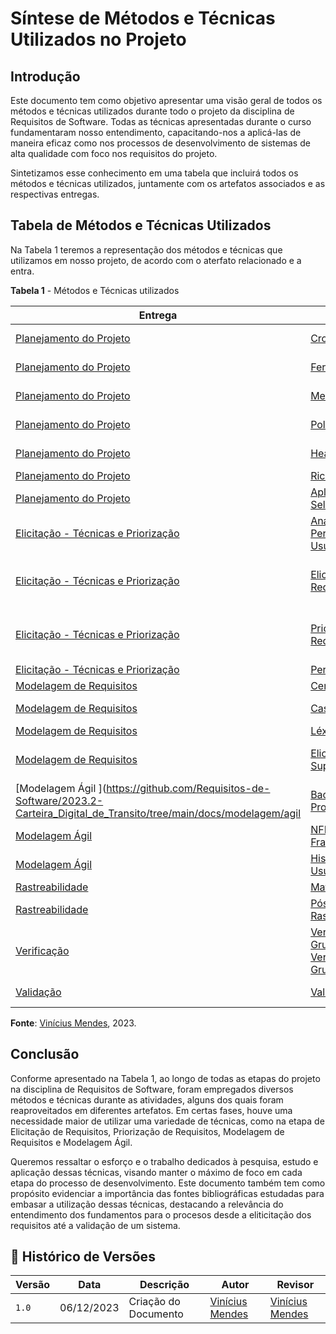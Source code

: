 # Síntese de Métodos e Técnicas Utilizados no Projeto

## Introdução

Este documento tem como objetivo apresentar uma visão geral de todos os métodos e técnicas utilizados durante todo o projeto da disciplina de Requisitos de Software. Todas as técnicas apresentadas durante o curso fundamentaram nosso entendimento, capacitando-nos a aplicá-las de maneira eficaz como nos processos de desenvolvimento de sistemas de alta qualidade com foco nos requisitos do projeto.

Sintetizamos esse conhecimento em uma tabela que incluirá todos os métodos e técnicas utilizados, juntamente com os artefatos associados e as respectivas entregas.

## Tabela de Métodos e Técnicas Utilizados

Na Tabela 1 teremos a representação dos métodos e técnicas que utilizamos em nosso projeto, de acordo com o aterfato relacionado e a entra.

**Tabela 1** - Métodos e Técnicas utilizados

| Entrega | Artefato | Método/Técnica |
|---------|----------|----------------|
|[Planejamento do Projeto](https://github.com/Requisitos-de-Software/2023.2-Carteira_Digital_de_Transito/tree/main/docs/planejamento) |[Cronograma](https://requisitos-de-software.github.io/2023.2-Carteira_Digital_de_Transito/planejamento/cronograma/) | Não foi utilizado método/técnica | 
|[Planejamento do Projeto](https://github.com/Requisitos-de-Software/2023.2-Carteira_Digital_de_Transito/tree/main/docs/planejamento) |[Ferraments](https://requisitos-de-software.github.io/2023.2-Carteira_Digital_de_Transito/planejamento/ferramenta/) | Não foi utilizado método/técnica|
|[Planejamento do Projeto](https://github.com/Requisitos-de-Software/2023.2-Carteira_Digital_de_Transito/tree/main/docs/planejamento) |[Metodologia](https://requisitos-de-software.github.io/2023.2-Carteira_Digital_de_Transito/planejamento/metodologia/) | Não foi utilizado método/técnica|
|[Planejamento do Projeto](https://github.com/Requisitos-de-Software/2023.2-Carteira_Digital_de_Transito/tree/main/docs/planejamento) |[Políticas](https://requisitos-de-software.github.io/2023.2-Carteira_Digital_de_Transito/planejamento/pol%C3%ADticas/) | Não foi utilizado método/técnica|
|[Planejamento do Projeto](https://github.com/Requisitos-de-Software/2023.2-Carteira_Digital_de_Transito/tree/main/docs/planejamento) |[Heatmap](https://requisitos-de-software.github.io/2023.2-Carteira_Digital_de_Transito/planejamento/Heatmap/) | Não foi utilizado método/técnica|
|[Planejamento do Projeto](https://github.com/Requisitos-de-Software/2023.2-Carteira_Digital_de_Transito/tree/main/docs/planejamento) |[Rich Picture](https://requisitos-de-software.github.io/2023.2-Carteira_Digital_de_Transito/pr%C3%A9-rastreabilidade/rich%20picture/) | [Rich Picture](https://requisitos-de-software.github.io/2023.2-Carteira_Digital_de_Transito/pr%C3%A9-rastreabilidade/rich%20picture/) | 
|[Planejamento do Projeto](https://github.com/Requisitos-de-Software/2023.2-Carteira_Digital_de_Transito/tree/main/docs/planejamento) |[Aplicativo Selecionado](https://requisitos-de-software.github.io/2023.2-Carteira_Digital_de_Transito/planejamento/aplicativo/) |Não foi utilizado método/técnica |
| [Elicitação - Técnicas e Priorização](https://github.com/Requisitos-de-Software/2023.2-Carteira_Digital_de_Transito/tree/main/docs/elicita%C3%A7%C3%A3o) | [Análise do Perfil de Usuários](https://requisitos-de-software.github.io/2023.2-Carteira_Digital_de_Transito/elicita%C3%A7%C3%A3o/PerfildeUsuario/PerfilUsuario/) | [Questionário](https://requisitos-de-software.github.io/2023.2-Carteira_Digital_de_Transito/elicita%C3%A7%C3%A3o/PerfildeUsuario/Questionario/) <br> [Análise Documental](https://requisitos-de-software.github.io/2023.2-Carteira_Digital_de_Transito/elicita%C3%A7%C3%A3o/PerfildeUsuario/AnaliseDocumento/) |
| [Elicitação - Técnicas e Priorização](https://github.com/Requisitos-de-Software/2023.2-Carteira_Digital_de_Transito/tree/main/docs/elicita%C3%A7%C3%A3o) | [Elicitação de Requisitos](https://requisitos-de-software.github.io/2023.2-Carteira_Digital_de_Transito/elicita%C3%A7%C3%A3o/requisitos_elicitados/) | [Storyboard](https://requisitos-de-software.github.io/2023.2-Carteira_Digital_de_Transito/elicita%C3%A7%C3%A3o/storyboard/), [Glossário](https://requisitos-de-software.github.io/2023.2-Carteira_Digital_de_Transito/elicita%C3%A7%C3%A3o/glossario/), [Entrevista](https://requisitos-de-software.github.io/2023.2-Carteira_Digital_de_Transito/elicita%C3%A7%C3%A3o/entrevista/) e [Introspecção](https://requisitos-de-software.github.io/2023.2-Carteira_Digital_de_Transito/elicita%C3%A7%C3%A3o/Introspeccao/) |
| [Elicitação - Técnicas e Priorização](https://github.com/Requisitos-de-Software/2023.2-Carteira_Digital_de_Transito/tree/main/docs/elicita%C3%A7%C3%A3o) | [Priorização de Requisitos](https://requisitos-de-software.github.io/2023.2-Carteira_Digital_de_Transito/elicita%C3%A7%C3%A3o/requisitos_elicitados/) | [First Things First](https://requisitos-de-software.github.io/2023.2-Carteira_Digital_de_Transito/elicita%C3%A7%C3%A3o/prioriza%C3%A7%C3%A3o/first_things_first/), [Three Level Scale](https://requisitos-de-software.github.io/2023.2-Carteira_Digital_de_Transito/elicita%C3%A7%C3%A3o/prioriza%C3%A7%C3%A3o/three_level_scale/) e [$100](https://requisitos-de-software.github.io/2023.2-Carteira_Digital_de_Transito/elicita%C3%A7%C3%A3o/prioriza%C3%A7%C3%A3o/100/) |
| [Elicitação - Técnicas e Priorização](https://github.com/Requisitos-de-Software/2023.2-Carteira_Digital_de_Transito/tree/main/docs/elicita%C3%A7%C3%A3o) | [Personas](https://requisitos-de-software.github.io/2023.2-Carteira_Digital_de_Transito/elicita%C3%A7%C3%A3o/personas/) | [Personas](https://requisitos-de-software.github.io/2023.2-Carteira_Digital_de_Transito/elicita%C3%A7%C3%A3o/personas/) | 
| [Modelagem de Requisitos](https://github.com/Requisitos-de-Software/2023.2-Carteira_Digital_de_Transito/tree/main/docs/modelagem) | [Cenários](https://requisitos-de-software.github.io/2023.2-Carteira_Digital_de_Transito/modelagem/cenarios/) | [Cenários](https://requisitos-de-software.github.io/2023.2-Carteira_Digital_de_Transito/modelagem/cenarios/) |
| [Modelagem de Requisitos](https://github.com/Requisitos-de-Software/2023.2-Carteira_Digital_de_Transito/tree/main/docs/modelagem) | [Casos de Uso](https://requisitos-de-software.github.io/2023.2-Carteira_Digital_de_Transito/modelagem/casosDeUso/) | [Casos de Uso](https://requisitos-de-software.github.io/2023.2-Carteira_Digital_de_Transito/modelagem/casosDeUso/) <br> [Personas](https://requisitos-de-software.github.io/2023.2-Carteira_Digital_de_Transito/elicita%C3%A7%C3%A3o/personas/) |
| [Modelagem de Requisitos](https://github.com/Requisitos-de-Software/2023.2-Carteira_Digital_de_Transito/tree/main/docs/modelagem) | [Léxico](https://requisitos-de-software.github.io/2023.2-Carteira_Digital_de_Transito/modelagem/l%C3%A9xicos/) | [Léxico](https://requisitos-de-software.github.io/2023.2-Carteira_Digital_de_Transito/modelagem/l%C3%A9xicos/) | 
| [Modelagem de Requisitos](https://github.com/Requisitos-de-Software/2023.2-Carteira_Digital_de_Transito/tree/main/docs/modelagem) | [Elicitação Suplementar](https://requisitos-de-software.github.io/2023.2-Carteira_Digital_de_Transito/modelagem/especificacao-suplementar/) | [Especificação Suplementar](https://requisitos-de-software.github.io/2023.2-Carteira_Digital_de_Transito/modelagem/especificacao-suplementar/) <br> FURPS+|
| [Modelagem Ágil ](https://github.com/Requisitos-de-Software/2023.2-Carteira_Digital_de_Transito/tree/main/docs/modelagem/agil | [Backlog do Produto](https://requisitos-de-software.github.io/2023.2-Carteira_Digital_de_Transito/modelagem/agil/backlog/) | Epic, Feature and Story |
| [Modelagem Ágil ](https://github.com/Requisitos-de-Software/2023.2-Carteira_Digital_de_Transito/tree/main/docs/modelagem/agil) | [NFR Framework](https://requisitos-de-software.github.io/2023.2-Carteira_Digital_de_Transito/modelagem/agil/framework/) | [NFR Framework](https://requisitos-de-software.github.io/2023.2-Carteira_Digital_de_Transito/modelagem/agil/framework/) |
| [Modelagem Ágil](https://github.com/Requisitos-de-Software/2023.2-Carteira_Digital_de_Transito/tree/main/docs/modelagem/agil) | [Histórias de Usuário](https://requisitos-de-software.github.io/2023.2-Carteira_Digital_de_Transito/modelagem/agil/historiasUsuario/) | [Histórias de Usuário](https://requisitos-de-software.github.io/2023.2-Carteira_Digital_de_Transito/modelagem/agil/historiasUsuario/) |
| [Rastreabilidade](https://github.com/Requisitos-de-Software/2023.2-Carteira_Digital_de_Transito/tree/main/docs/pos-rastreabilidade) | [Matriz Geral](https://requisitos-de-software.github.io/2023.2-Carteira_Digital_de_Transito/pos-rastreabilidade/matriz-geral/) | [Matriz Geral](https://requisitos-de-software.github.io/2023.2-Carteira_Digital_de_Transito/pos-rastreabilidade/matriz-geral/) |
| [Rastreabilidade](https://github.com/Requisitos-de-Software/2023.2-Carteira_Digital_de_Transito/tree/main/docs/pos-rastreabilidade) | [Pós-Rastreabilidade](https://requisitos-de-software.github.io/2023.2-Carteira_Digital_de_Transito/pos-rastreabilidade/pos-rastreabilidade/) | Rastreabilidade de Toranzo |
| [Verificação](https://github.com/Requisitos-de-Software/2023.2-Carteira_Digital_de_Transito/tree/main/docs/verificacao) | [Verificação - Grupo 2](https://requisitos-de-software.github.io/2023.2-Carteira_Digital_de_Transito/pos-rastreabilidade/pos-rastreabilidade/) <br> [Verificação - Grupo 3](https://requisitos-de-software.github.io/2023.2-Carteira_Digital_de_Transito/pos-rastreabilidade/pos-rastreabilidade/) | Inspeção de Fagan | 
| [Validação]() | [Validação](https://requisitos-de-software.github.io/2023.2-Carteira_Digital_de_Transito/Validacao/Prototipo_alta_fidelidade/Agendamento/) | Protótipo de Alta Fidelidade |

**Fonte**: [Vinícius Mendes](https://github.com/yabamiah), 2023.

## Conclusão

Conforme apresentado na Tabela 1, ao longo de todas as etapas do projeto na disciplina de Requisitos de Software, foram empregados diversos métodos e técnicas durante as atividades, alguns dos quais foram reaproveitados em diferentes artefatos. Em certas fases, houve uma necessidade maior de utilizar uma variedade de técnicas, como na etapa de Elicitação de Requisitos, Priorização de Requisitos, Modelagem de Requisitos e Modelagem Ágil.

Queremos ressaltar o esforço e o trabalho dedicados à pesquisa, estudo e aplicação dessas técnicas, visando manter o máximo de foco em cada etapa do processo de desenvolvimento. Este documento também tem como propósito evidenciar a importância das fontes bibliográficas estudadas para embasar a utilização dessas técnicas, destacando a relevância do entendimento dos fundamentos para o procesos desde a eliticitação dos requisitos até a validação de um sistema. 


## 📑 Histórico de Versões

| Versão | Data | Descrição | Autor | Revisor|
|--------|------|-----------|-------|--------|
|`1.0`|06/12/2023| Criação do Documento| [Vinícius Mendes](https://github.com/yabamiah) | [Vinícius Mendes](https://github.com/LuisMiranda10)|
